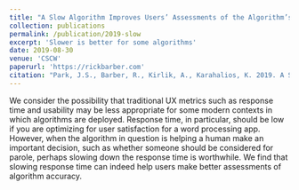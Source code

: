 ```yaml
---
title: "A Slow Algorithm Improves Users’ Assessments of the Algorithm’s Accuracy"
collection: publications
permalink: /publication/2019-slow
excerpt: 'Slower is better for some algorithms'
date: 2019-08-30
venue: 'CSCW'
paperurl: 'https://rickbarber.com'
citation: "Park, J.S., Barber, R., Kirlik, A., Karahalios, K. 2019. A Slow Algorithm Improves Users' Assessments of the Algorithm’s Accuracy. J. ACM 37, 4, Article 111 (August 2019)."
---
```

We consider the possibility that traditional UX metrics such as response time and usability may be less appropriate for some modern contexts in which algorithms are deployed. Response time, in particular, should be low if you are optimizing for user satisfaction for a word processing app. However, when the algorithm in question is helping a human make an important decision, such as whether someone should be considered for parole, perhaps slowing down the response time is worthwhile. We find that slowing response time can indeed help users make better assessments of algorithm accuracy. 

